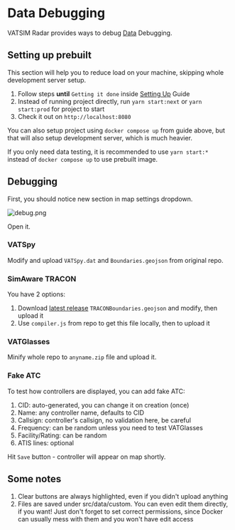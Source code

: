 # Data Debugging

VATSIM Radar provides ways to debug [Data](./data) Debugging.

## Setting up prebuilt

This section will help you to reduce load on your machine, skipping whole development server setup. 

1. Follow steps **until** `Getting it done` inside [Setting Up](./setting-up.md) Guide
2. Instead of running project directly, run `yarn start:next` or `yarn start:prod` for project to start
3. Check it out on `http://localhost:8080`

You can also setup project using `docker compose up` from guide above, but that will also setup development server, which is much heavier.

If you only need data testing, it is recommended to use `yarn start:*` instead of `docker compose up` to use prebuilt image.

## Debugging

First, you should notice new section in map settings dropdown.

![debug.png](/debug.png)

Open it.

### VATSpy

Modify and upload `VATSpy.dat` and `Boundaries.geojson` from original repo.

### SimAware TRACON

You have 2 options:

1. Download [latest release](https://github.com/vatsimnetwork/simaware-tracon-project/releases/latest) `TRACONBoundaries.geojson` and modify, then upload it
2. Use `compiler.js` from repo to get this file locally, then to upload it

### VATGlasses

Minify whole repo to `anyname.zip` file and upload it.

### Fake ATC

To test how controllers are displayed, you can add fake ATC:

1. CID: auto-generated, you can change it on creation (once)
2. Name: any controller name, defaults to CID
3. Callsign: controller's callsign, no validation here, be careful
4. Frequency: can be random unless you need to test VATGlasses
5. Facility/Rating: can be random
6. ATIS lines: optional

Hit `Save` button - controller will appear on map shortly.

## Some notes

1. Clear buttons are always highlighted, even if you didn't upload anything
2. Files are saved under src/data/custom. You can even edit them directly, if you want! Just don't forget to set correct permissions, since Docker can usually mess with them and you won't have edit access
